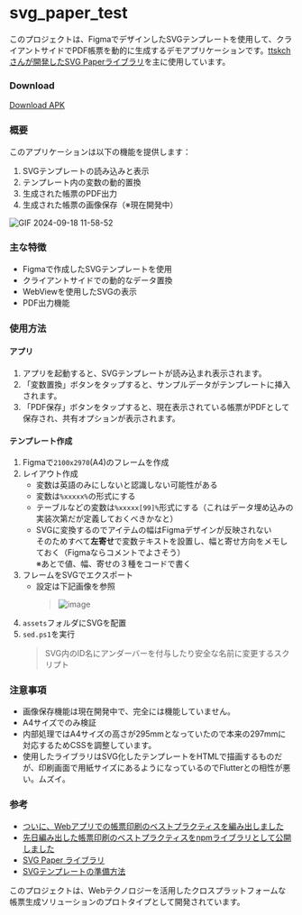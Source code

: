 # svg_paper_test

このプロジェクトは、FigmaでデザインしたSVGテンプレートを使用して、クライアントサイドでPDF帳票を動的に生成するデモアプリケーションです。[ttskchさんが開発したSVG Paperライブラリ](https://zenn.dev/ttskch/articles/1f1572cfd2e375)を主に使用しています。

### Download
[Download APK](https://drive.google.com/file/d/1OdfcNK5STPAGvzOxWKCcvwkVAqb-ToI2/view?usp=sharing)

### 概要
このアプリケーションは以下の機能を提供します：
1. SVGテンプレートの読み込みと表示
1. テンプレート内の変数の動的置換
1. 生成された帳票のPDF出力
1. 生成された帳票の画像保存（※現在開発中）
  
![GIF 2024-09-18 11-58-52](https://github.com/user-attachments/assets/7159bde0-04be-4f85-97cc-e0f7e92b844a)

### 主な特徴
- Figmaで作成したSVGテンプレートを使用
- クライアントサイドでの動的なデータ置換
- WebViewを使用したSVGの表示
- PDF出力機能

### 使用方法
#### アプリ
1. アプリを起動すると、SVGテンプレートが読み込まれ表示されます。
1. 「変数置換」ボタンをタップすると、サンプルデータがテンプレートに挿入されます。
1. 「PDF保存」ボタンをタップすると、現在表示されている帳票がPDFとして保存され、共有オプションが表示されます。

#### テンプレート作成
1. Figmaで`2100x2970`(A4)のフレームを作成
1. レイアウト作成
   - 変数は英語のみにしないと認識しない可能性がある
   - 変数は`%xxxxx%`の形式にする
   - テーブルなどの変数は`%xxxxx[99]%`形式にする（これはデータ埋め込みの実装次第だが定義しておくべきかなと）
   - SVGに変換するのでアイテムの幅はFigmaデザインが反映されない<br>
     そのためすべて**左寄せ**で変数テキストを設置し、幅と寄せ方向をメモしておく（Figmaならコメントでよさそう）<br>
     ※あとで値、幅、寄せの３種をコードで書く
1. フレームをSVGでエクスポート
   - 設定は下記画像を参照
      > ![image](https://github.com/user-attachments/assets/189a6f42-42e2-4cb9-a626-772c8f0ff406)
1. `assets`フォルダにSVGを配置
1. `sed.ps1`を実行
   > SVG内のID名にアンダーバーを付与したり安全な名前に変更するスクリプト

### 注意事項
- 画像保存機能は現在開発中で、完全には機能していません。
- A4サイズでのみ検証
- 内部処理ではA4サイズの高さが295mmとなっていたので本来の297mmに対応するためCSSを調整しています。
- 使用したライブラリはSVG化したテンプレートをHTMLで描画するものだが、印刷画面で用紙サイズにあるようになっているのでFlutterとの相性が悪い。ムズイ。

### 参考
- [ついに、Webアプリでの帳票印刷のベストプラクティスを編み出しました](https://zenn.dev/ttskch/articles/1f1572cfd2e375)
- [先日編み出した帳票印刷のベストプラクティスをnpmライブラリとして公開しました](https://zenn.dev/ttskch/articles/8ee0eaaabf0657#svg-paper%E8%87%AA%E4%BD%93%E3%81%AE%E5%9F%BA%E6%9C%AC%E7%9A%84%E3%81%AA%E4%BD%BF%E3%81%84%E6%96%B9)
- [SVG Paper ライブラリ](https://github.com/ttskch/svg-paper)
- [SVGテンプレートの準備方法](https://github.com/ttskch/svg-paper/blob/main/docs/how-to-prepare-svg-template.md)

このプロジェクトは、Webテクノロジーを活用したクロスプラットフォームな帳票生成ソリューションのプロトタイプとして開発されています。
